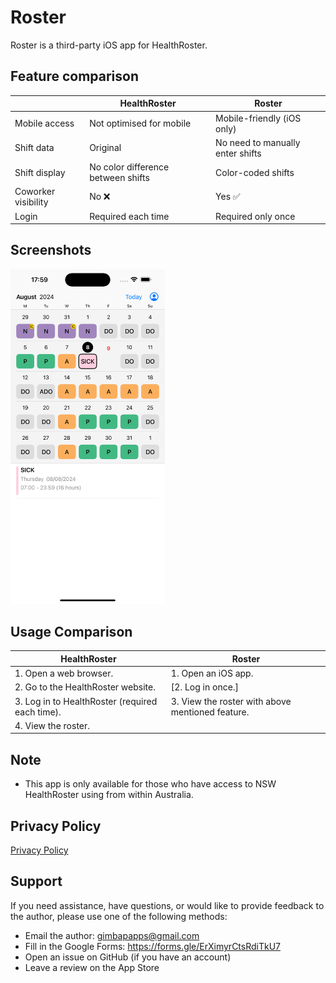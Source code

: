 # Roster

Roster is a third-party iOS app for HealthRoster.

## Feature comparison

|                     | HealthRoster                       | Roster                           |
| ------------------- | ---------------------------------- | -------------------------------- |
| Mobile access       | Not optimised for mobile           | Mobile-friendly (iOS only)       |
| Shift data          | Original                           | No need to manually enter shifts |
| Shift display       | No color difference between shifts | Color-coded shifts               |
| Coworker visibility | No ❌                              | Yes ✅                           |
| Login               | Required each time                 | Required only once               |

## Screenshots

<img src="screenshot.png" alt="screenshot" style="width:49%; max-width:340px;">


## Usage Comparison

| HealthRoster                                    | Roster                                           |
| ----------------------------------------------- | ------------------------------------------------ |
| 1. Open a web browser.                          | 1. Open an iOS app.                              |
| 2. Go to the HealthRoster website.              | [2. Log in once.]                                |
| 3. Log in to HealthRoster (required each time). | 3. View the roster with above mentioned feature. |
| 4. View the roster.                             |                                                  |

## Note

- This app is only available for those who have access to NSW HealthRoster using from within Australia.

## Privacy Policy

[Privacy Policy](privacy-policy.md)

## Support

If you need assistance, have questions, or would like to provide feedback to the author, please use one of the following methods:

- Email the author: gimbapapps@gmail.com
- Fill in the Google Forms: https://forms.gle/ErXimyrCtsRdiTkU7
- Open an issue on GitHub (if you have an account)
- Leave a review on the App Store